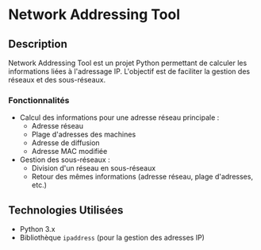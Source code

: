# Network Addressing Tool

## Description
Network Addressing Tool est un projet Python permettant de calculer les informations liées à l'adressage IP. L'objectif est de faciliter la gestion des réseaux et des sous-réseaux.

### Fonctionnalités
- Calcul des informations pour une adresse réseau principale :
  - Adresse réseau
  - Plage d'adresses des machines
  - Adresse de diffusion
  - Adresse MAC modifiée
- Gestion des sous-réseaux :
  - Division d'un réseau en sous-réseaux
  - Retour des mêmes informations (adresse réseau, plage d'adresses, etc.)

## Technologies Utilisées
- Python 3.x
- Bibliothèque `ipaddress` (pour la gestion des adresses IP)


